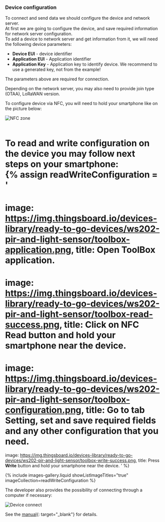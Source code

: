 ### Device configuration

To connect and send data we should configure the device and network server.  
At first we are going to configure the device, and save required information for network server configuration.  
To add a device to network server and get information from it, we will need the following device parameters:
- **Device EUI** - device identifier
- **Application EUI** - Application identifier
- **Application Key** - Application key to identify device. We recommend to use a generated key, not from the example!

The parameters above are required for connection.

Depending on the network server, you may also need to provide join type (OTAA), LoRaWAN version.

To configure device via NFC, you will need to hold your smartphone like on the picture below:  

![NFC zone](https://img.thingsboard.io/devices-library/ready-to-go-devices/am308/am308-connect.png)  
<br>

To read and write configuration on the device you may follow next steps on your smartphone:  
{% assign readWriteConfiguration = '
===
image: https://img.thingsboard.io/devices-library/ready-to-go-devices/ws202-pir-and-light-sensor/toolbox-application.png,
title: Open **ToolBox** application.
===
image: https://img.thingsboard.io/devices-library/ready-to-go-devices/ws202-pir-and-light-sensor/toolbox-read-success.png,
title: Click on **NFC Read** button and hold your smartphone near the device.
===
image: https://img.thingsboard.io/devices-library/ready-to-go-devices/ws202-pir-and-light-sensor/toolbox-configuration.png,
title: Go to tab **Setting**, set and save required fields and any other configuration that you need.
===
image: https://img.thingsboard.io/devices-library/ready-to-go-devices/ws202-pir-and-light-sensor/toolbox-write-success.png,
title: Press **Write** button and hold your smartphone near the device.
'
%}

{% include images-gallery.liquid showListImageTitles="true" imageCollection=readWriteConfiguration %}

The developer also provides the possibility of connecting through a computer if necessary:

![Device connect](https://img.thingsboard.io/devices-library/ready-to-go-devices/am308/am308-connect-to-pc.png)

See the [manual](https://resource.milesight-iot.com/milesight/document/am300-series-user-guide-en.pdf){: target="_blank"} for details.